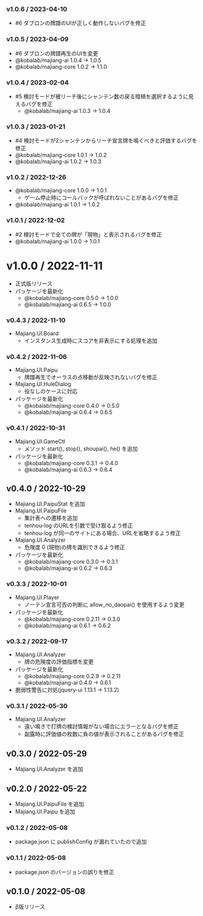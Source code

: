 ### v1.0.6 / 2023-04-10

  - #6 ダブロンの牌譜のUIが正しく動作しないバグを修正

### v1.0.5 / 2023-04-09

  - #6 ダブロンの牌譜再生のUIを変更
  - @kobalab/majiang-ai 1.0.4 → 1.0.5
  - @kobalab/majiang-core 1.0.2 → 1.1.0

### v1.0.4 / 2023-02-04

  - #5 検討モードが被リーチ後にシャンテン数の戻る暗槓を選択するように見えるバグを修正
    - @kobalab/majiang-ai 1.0.3 → 1.0.4

### v1.0.3 / 2023-01-21

  - #4 検討モードが2シャンテンからリーチ宣言牌を鳴くべきと評価するバグを修正
  - @kobalab/majiang-core 1.0.1 → 1.0.2
  - @kobalab/majiang-ai 1.0.2 → 1.0.3

### v1.0.2 / 2022-12-26

  - @kobalab/majiang-core 1.0.0 → 1.0.1
    - ゲーム停止時にコールバックが呼ばれないことがあるバグを修正
  - @kobalab/majiang-ai 1.0.1 → 1.0.2

### v1.0.1 / 2022-12-02

  - #2 検討モードで全ての牌が「現物」と表示されるバグを修正
  - @kobalab/majiang-ai 1.0.0 → 1.0.1

# v1.0.0 / 2022-11-11

  - 正式版リリース
  - パッケージを最新化
    - @kobalab/majiang-core 0.5.0 → 1.0.0
    - @kobalab/majiang-ai 0.6.5 → 1.0.0

### v0.4.3 / 2022-11-10

  - Majiang.UI.Board
    - インスタンス生成時にスコアを非表示にする処理を追加

### v0.4.2 / 2022-11-06

  - Majiang.UI.Paipu
    - 牌譜再生でオーラスの点移動が反映されないバグを修正
  - Majiang.UI.HuleDialog
    - 役なしのケースに対応
  - パッケージを最新化
    - @kobalab/majiang-core 0.4.0 → 0.5.0
    - @kobalab/majiang-ai 0.6.4 → 0.6.5

### v0.4.1 / 2022-10-31

  - Majiang.UI.GameCtl
    - メソッド start(), stop(), shoupai(), he() を追加
  - パッケージを最新化
    - @kobalab/majiang-core 0.3.1 → 0.4.0
    - @kobalab/majiang-ai 0.6.3 → 0.6.4

## v0.4.0 / 2022-10-29

  - Majiang.UI.PaipuStat を追加
  - Majiang.UI.PaipuFile
    - 集計表への遷移を追加
    - tenhou-log のURLを引数で受け取るよう修正
    - tenhou-log が同一のサイトにある場合、URLを省略するよう修正
  - Majiang.UI.Analyzer
    - 危険度 0 (現物)の牌を識別できるよう修正
  - パッケージを最新化
    - @kobalab/majiang-core 0.3.0 → 0.3.1
    - @kobalab/majiang-ai 0.6.2 → 0.6.3

### v0.3.3 / 2022-10-01

  - Majiang.UI.Player
    - ノーテン宣言可否の判断に allow_no_daopai() を使用するよう変更
  - パッケージを最新化
    - @kobalab/majiang-core 0.2.11 → 0.3.0
    - @kobalab/majiang-ai 0.6.1 → 0.6.2

### v0.3.2 / 2022-09-17

  - Majiang.UI.Analyzer
    - 牌の危険度の評価指標を変更
  - パッケージを最新化
    - @kobalab/majiang-core 0.2.9 → 0.2.11
    - @kobalab/majiang-ai 0.4.0 → 0.6.1
  - 脆弱性警告に対処(jquery-ui 1.13.1 → 1.13.2)

### v0.3.1 / 2022-05-30

  - Majiang.UI.Analyzer
    - 遠い鳴きで打牌の検討情報がない場合にエラーとなるバグを修正
    - 副露時に評価値の枚数に負の値が表示されることがあるバグを修正

## v0.3.0 / 2022-05-29

  - Majiang.UI.Analyzer を追加

## v0.2.0 / 2022-05-22

  - Majiang.UI.PaipuFile を追加
  - Majiang.UI.Paipu を追加

### v0.1.2 / 2022-05-08

  - package.json に publishConfig が漏れていたので追加

### v0.1.1 / 2022-05-08

  - package.json のバージョンの誤りを修正

## v0.1.0 / 2022-05-08

  - β版リリース
